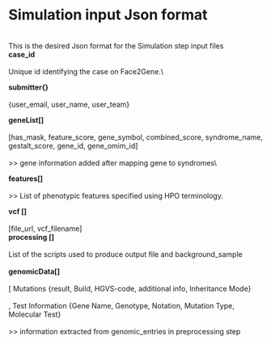 
# Simulation input Json format
\
This is the desired Json format for the Simulation step input files
\
**case_id**\
\
Unique id identifying the case on Face2Gene.\

**submitter\{\}**\
\
\{user_email, user_name, user_team}


**geneList[]**\
\
     [has_mask, feature_score, gene_symbol, combined_score, syndrome_name,  gestalt_score, gene_id, gene_omim_id]\
\
     &gt;&gt; gene information added after mapping gene to syndromes\

**features[]**\
\
&gt;&gt; List of phenotypic features specified using HPO terminology.



**vcf []**\
\
[file_url, vcf_filename]
\
**processing []**\
\
List of the scripts used to produce output file and background_sample\
\
**genomicData[]**\
\
[ Mutations \{result, Build, HGVS-code, additional info, Inheritance Mode\}\
\
, Test Information \{Gene Name, Genotype, Notation, Mutation Type, Molecular Test\}\
\
&gt;&gt; information extracted from genomic_entries in preprocessing step

